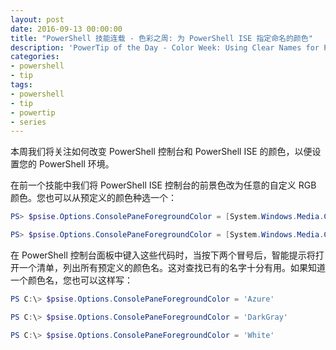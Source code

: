 ```yaml
---
layout: post
date: 2016-09-13 00:00:00
title: "PowerShell 技能连载 - 色彩之周: 为 PowerShell ISE 指定命名的颜色"
description: 'PowerTip of the Day - Color Week: Using Clear Names for PowerShell ISE Colors'
categories:
- powershell
- tip
tags:
- powershell
- tip
- powertip
- series
---
```

本周我们将关注如何改变 PowerShell 控制台和 PowerShell ISE 的颜色，以便设置您的 PowerShell 环境。

在前一个技能中我们将 PowerShell ISE 控制台的前景色改为任意的自定义 RGB 颜色。您也可以从预定义的颜色种选一个：

```powershell
PS> $psise.Options.ConsolePaneForegroundColor = [System.Windows.Media.Colors]::Azure

PS> $psise.Options.ConsolePaneForegroundColor = [System.Windows.Media.Colors]::White
```

在 PowerShell 控制台面板中键入这些代码时，当按下两个冒号后，智能提示将打开一个清单，列出所有预定义的颜色名。这对查找已有的名字十分有用。如果知道一个颜色名，您也可以这样写：

```powershell
PS C:\> $psise.Options.ConsolePaneForegroundColor = 'Azure'

PS C:\> $psise.Options.ConsolePaneForegroundColor = 'DarkGray'

PS C:\> $psise.Options.ConsolePaneForegroundColor = 'White'
```

<!--本文国际来源：[Color Week: Using Clear Names for PowerShell ISE Colors](http://community.idera.com/powershell/powertips/b/tips/posts/color-week-using-clear-names-for-powershell-ise-colors)-->

